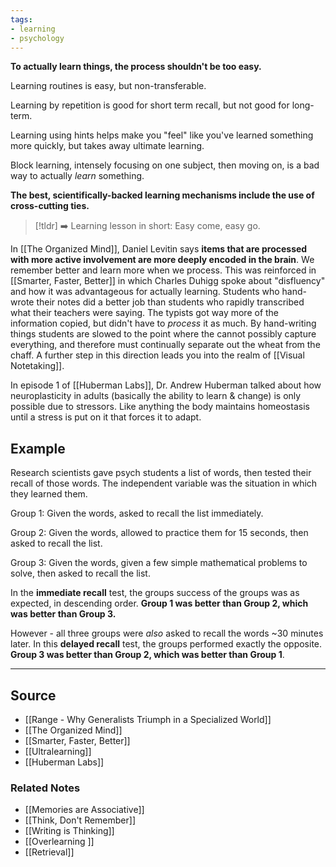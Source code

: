 ```yaml
---
tags:
- learning
- psychology
---
```

**To actually learn things, the process shouldn't be too easy.**

Learning routines is easy, but non-transferable. 

Learning by repetition is good for short term recall, but not good for long-term. 

Learning using hints helps make you "feel" like you've learned something more quickly, but takes away ultimate learning. 

Block learning, intensely focusing on one subject, then moving on, is a bad way to actually *learn* something. 

**The best, scientifically-backed learning mechanisms include the use of cross-cutting ties.**

> [!tldr] ➡️ Learning lesson in short: Easy come, easy go.

In [[The Organized Mind]], Daniel Levitin says **items that are processed with more active involvement are more deeply encoded in the brain**. We remember better and learn more when we process. This was reinforced in [[Smarter, Faster, Better]] in which Charles Duhigg spoke about "disfluency" and how it was advantageous for actually learning. Students who hand-wrote their notes did a better job than students who rapidly transcribed what their teachers were saying. The typists got way more of the information copied, but didn't have to *process* it as much. By hand-writing things students are slowed to the point where the cannot possibly capture everything, and therefore must continually separate out the wheat from the chaff. A further step in this direction leads you into the realm of [[Visual Notetaking]].

In episode 1 of [[Huberman Labs]], Dr. Andrew Huberman talked about how neuroplasticity in adults (basically the ability to learn & change) is only possible due to stressors. Like anything the body maintains homeostasis until a stress is put on it that forces it to adapt. 

## Example

Research scientists gave psych students a list of words, then tested their recall of those words. The independent variable was the situation in which they learned them.

Group 1: Given the words, asked to recall the list immediately.

Group 2: Given the words, allowed to practice them for 15 seconds, then asked to recall the list.

Group 3: Given the words, given a few simple mathematical problems to solve, then asked to recall the list.

In the **immediate recall** test, the groups success of the groups was as expected, in descending order. **Group 1 was better than Group 2, which was better than Group 3.** 

However - all three groups were *also* asked to recall the words ~30 minutes later. In this **delayed recall** test, the groups performed exactly the opposite. **Group 3 was better than Group 2, which was better than Group 1**.

---

## Source
- [[Range - Why Generalists Triumph in a Specialized World]]
- [[The Organized Mind]]
- [[Smarter, Faster, Better]]
- [[Ultralearning]]
- [[Huberman Labs]]

### Related Notes
- [[Memories are Associative]]
- [[Think, Don't Remember]]
- [[Writing is Thinking]]
- [[Overlearning ]]
- [[Retrieval]]